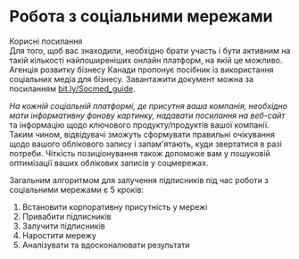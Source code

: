 # Робота з соціальними мережами

<div class="space">
<div class="eoz-wrap">
<span class="eoz">Корисні посилання</span>
<div class="eoz-text">
Для того, щоб вас знаходили, необхідно брати участь і бути активним на такій кількості найпоширеніших онлайн платформ, на якій це можливо. Агенція розвитку бізнесу Канади пропонує посібник із використання соціальних медіа для бізнесу. Завантажити документ можна за посиланням <a href="https://bit.ly/Socmed_guide">bit.ly/Socmed_guide</a>.
</div>
</div>
</div>

*На кожній соціальній платформі, де присутня ваша компанія, необхідно мати інформативну фонову картинку, надавати посилання на веб-сайт* та інформацію щодо ключового продукту/продуктів вашої компанії. Таким чином, відвідувачі зможуть сформувати правильні очікування щодо вашого облікового запису і запам'ятають, куди звертатися в разі потреби. Чіткість позиціонування також допоможе вам у пошуковій оптимізації ваших облікових записів у соцмережах. 

Загальним алгоритмом для залучення підписників під час роботи з соціальними мережами є 5 кроків:
1. Встановити корпоративну присутність у мережі
2. Привабити підписників
3. Залучити підписників 
4. Наростити мережу
5. Аналізувати та вдосконалювати результати

